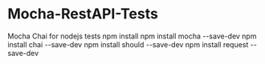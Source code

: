 # Mocha-RestAPI-Tests
Mocha Chai for nodejs tests
npm install
npm install mocha --save-dev
npm install chai --save-dev
npm install should --save-dev
npm install request --save-dev
